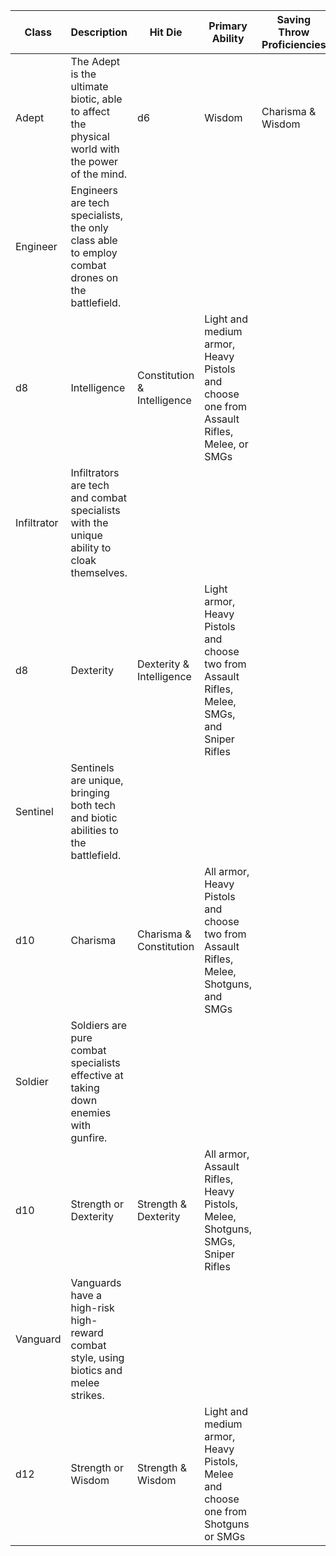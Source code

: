Class | Description | Hit Die | Primary Ability | Saving Throw Proficiencies | Armor and Weapon Proficiencies
--- | --- | --- | --- | --- | --- 
Adept | The Adept is the ultimate biotic, able to affect the physical world with the power of the mind. | d6 | Wisdom | Charisma & Wisdom | Light armor, Heavy Pistols and choose one from Melee or SMGs
Engineer | Engineers are tech specialists, the only class able to employ combat drones on the battlefield.
 | d8 | Intelligence | Constitution & Intelligence | Light and medium armor, Heavy Pistols and choose one from Assault Rifles, Melee,  or SMGs
Infiltrator | Infiltrators are tech and combat specialists with the unique ability to cloak themselves.
 | d8 | Dexterity | Dexterity & Intelligence | Light armor, Heavy Pistols and choose two from Assault Rifles, Melee, SMGs,  and Sniper Rifles
Sentinel | Sentinels are unique, bringing both tech and biotic abilities to the battlefield.
 | d10 | Charisma | Charisma & Constitution | All armor, Heavy Pistols and choose two from Assault Rifles, Melee, Shotguns,  and SMGs
Soldier | Soldiers are pure combat specialists effective at taking down enemies with gunfire.
 | d10 | Strength or Dexterity | Strength & Dexterity | All armor, Assault Rifles, Heavy Pistols, Melee, Shotguns, SMGs, Sniper Rifles
Vanguard | Vanguards have a high-risk high-reward combat style, using biotics and melee strikes.
 | d12 | Strength or Wisdom | Strength & Wisdom | Light and medium armor, Heavy Pistols, Melee and choose one from Shotguns or SMGs
